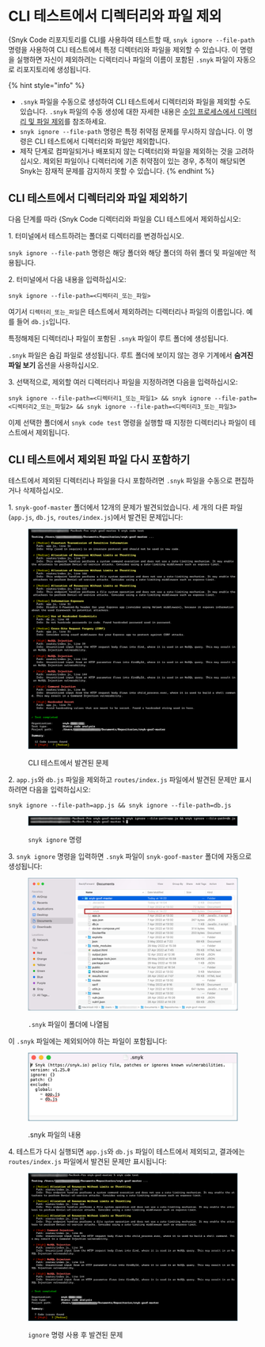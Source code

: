 #  CLI 테스트에서 디렉터리와 파일 제외

{Snyk Code 리포지토리를 CLI를 사용하여 테스트할 때, `snyk ignore --file-path` 명령을 사용하여 CLI 테스트에서 특정 디렉터리와 파일을 제외할 수 있습니다. 이 명령을 실행하면 자신이 제외하려는 디렉터리나 파일의 이름이 포함된 `.snyk` 파일이 자동으로 리포지토리에 생성됩니다.

{% hint style="info" %}
* `.snyk` 파일을 수동으로 생성하여 CLI 테스트에서 디렉터리와 파일을 제외할 수도 있습니다. `.snyk` 파일의 수동 생성에 대한 자세한 내용은 [수입 프로세스에서 디렉터리 및 파일 제외](https://docs.snyk.io/products/snyk-code/getting-started-with-snyk-code/activating-snyk-code-using-the-web-ui/step-3-importing-repositories-to-snyk-for-the-snyk-code-testing/excluding-directories-and-files-from-the-import-process)를 참조하세요.
* `snyk ignore --file-path` 명령은 특정 취약점 문제를 무시하지 않습니다. 이 명령은 CLI 테스트에서 디렉터리와 파일만 제외합니다.
* 제작 단계로 컴파일되거나 배포되지 않는 디렉터리와 파일을 제외하는 것을 고려하십시오. 제외된 파일이나 디렉터리에 기존 취약점이 있는 경우, 추적이 해당되면 Snyk는 잠재적 문제를 감지하지 못할 수 있습니다.
{% endhint %}

## **CLI 테스트에서 디렉터리와 파일 제외하기**

다음 단계를 따라 {Snyk Code 디렉터리와 파일을 CLI 테스트에서 제외하십시오:

1\. 터미널에서 테스트하려는 폴더로 디렉터리를 변경하십시오.

`snyk ignore --file-path` 명령은 해당 폴더와 해당 폴더의 하위 폴더 및 파일에만 적용됩니다.

2\. 터미널에서 다음 내용을 입력하십시오:

```
snyk ignore --file-path=<디렉터리_또는_파일>
```

여기서 `디렉터리_또는_파일`은 테스트에서 제외하려는 디렉터리나 파일의 이름입니다. 예를 들어 `db.js`입니다.

특정해제된 디렉터리나 파일이 포함된 `.snyk` 파일이 루트 폴더에 생성됩니다.

`.snyk` 파일은 숨김 파일로 생성됩니다. 루트 폴더에 보이지 않는 경우 기계에서 **숨겨진 파일 보기** 옵션을 사용하십시오.

3\. 선택적으로, 제외할 여러 디렉터리나 파일을 지정하려면 다음을 입력하십시오:

```
snyk ignore --file-path=<디렉터리1_또는_파일1> && snyk ignore --file-path=<디렉터리2_또는_파일2> && snyk ignore --file-path=<디렉터리3_또는_파일3>
```

이제 선택한 폴더에서 `snyk code test` 명령을 실행할 때 지정한 디렉터리나 파일이 테스트에서 제외됩니다.

## CLI 테스트에서 제외된 파일 다시 포함하기&#x20;

테스트에서 제외된 디렉터리나 파일을 다시 포함하려면 `.snyk` 파일을 수동으로 편집하거나 삭제하십시오.

1\. `snyk-goof-master` 폴더에서 12개의 문제가 발견되었습니다. 세 개의 다른 파일(`app.js`, `db.js`, `routes/index.js`)에서 발견된 문제입니다:

<figure><img src="../../../.gitbook/assets/snyk Code - CLI - snyk code test - Exclusion - before -2.png" alt="CLI 테스트에서 발견된 문제"><figcaption><p>CLI 테스트에서 발견된 문제</p></figcaption></figure>

2\. `app.js`와 `db.js` 파일을 제외하고 `routes/index.js` 파일에서 발견된 문제만 표시하려면 다음을 입력하십시오:

```
snyk ignore --file-path=app.js && snyk ignore --file-path=db.js
```

<figure><img src="../../../.gitbook/assets/snyk Code - CLI - snyk code test - Exclusion - Example command.png" alt="터미널에서 snyk ignore 명령"><figcaption><p><code>snyk ignore</code> 명령</p></figcaption></figure>

3\. `snyk ignore` 명령을 입력하면 `.snyk` 파일이 `snyk-goof-master` 폴더에 자동으로 생성됩니다:

<figure><img src="../../../.gitbook/assets/snyk Code - CLI - snyk code test - Exclusion - Example - .snyk file.png" alt="폴더에 나열된 .snyk 파일"><figcaption><p><code>.snyk</code> 파일이 폴더에 나열됨</p></figcaption></figure>

이 `.snyk` 파일에는 제외되어야 하는 파일이 포함됩니다:

<figure><img src="../../../.gitbook/assets/snyk Code - CLI - snyk code test - Exclusion - Example - .snyk file - content.png" alt=".snyk 파일의 내용"><figcaption><p>.snyk 파일의 내용</p></figcaption></figure>

4\. 테스트가 다시 실행되면 `app.js`와 `db.js` 파일이 테스트에서 제외되고, 결과에는 `routes/index.js` 파일에서 발견된 문제만 표시됩니다:

<figure><img src="../../../.gitbook/assets/snyk Code - CLI - snyk code test - Exclusion - after - 2.png" alt="ignore 명령 사용 후 발견된 문제"><figcaption><p><code>ignore</code> 명령 사용 후 발견된 문제</p></figcaption></figure>